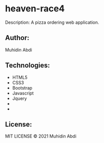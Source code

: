 # heaven-race4

Description: 
A pizza ordering web application.

## Author:

Muhidin Abdi

## Technologies:

* HTML5
* CSS3
* Bootstrap
* Javascript
* Jquery
* 
*
## License:

MIT LICENSE &copy; 2021 Muhidin Abdi

